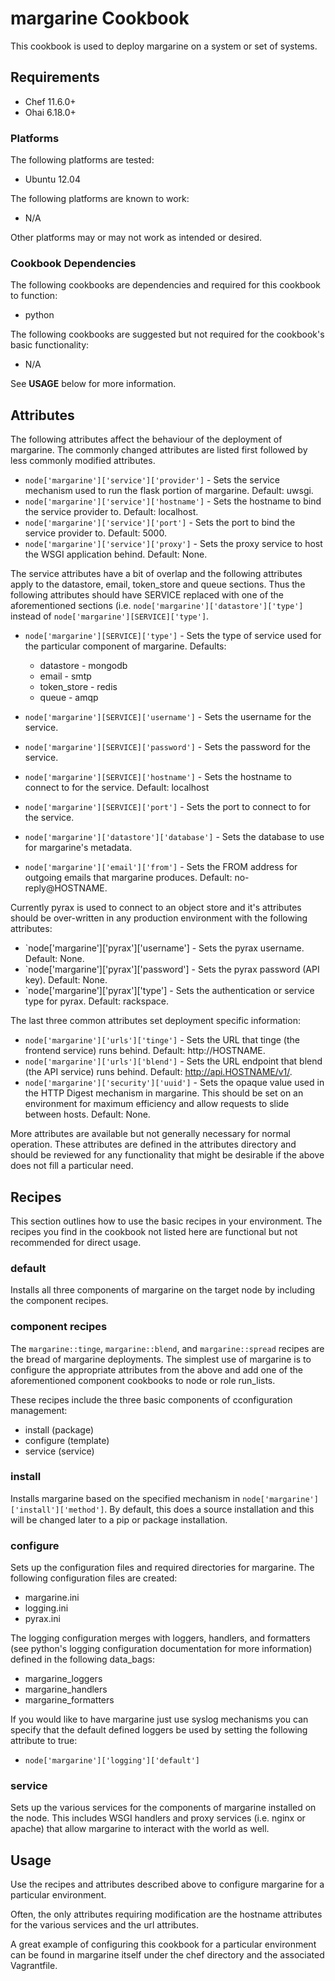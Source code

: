 margarine Cookbook
==================

This cookbook is used to deploy margarine on a system or set of systems.

Requirements
------------

- Chef 11.6.0+
- Ohai 6.18.0+

### Platforms

The following platforms are tested:

- Ubuntu 12.04

The following platforms are known to work:

- N/A

Other platforms may or may not work as intended or desired.

### Cookbook Dependencies

The following cookbooks are dependencies and required for this cookbook to
function:

- python

The following cookbooks are suggested but not required for the cookbook's basic
functionality:

- N/A

See __USAGE__ below for more information.

Attributes
----------

The following attributes affect the behaviour of the deployment of margarine.
The commonly changed attributes are listed first followed by less commonly
modified attributes.

* `node['margarine']['service']['provider']` - Sets the service mechanism used
  to run the flask portion of margarine.  Default: uwsgi.
* `node['margarine']['service']['hostname']` - Sets the hostname to bind the
  service provider to.  Default: localhost.
* `node['margarine']['service']['port']` - Sets the port to bind the service
  provider to.  Default: 5000.
* `node['margarine']['service']['proxy']` - Sets the proxy service to host the
  WSGI application behind.  Default: None.

The service attributes have a bit of overlap and the following attributes apply
to the datastore, email, token_store and queue sections.  Thus the following
attributes should have SERVICE replaced with one of the aforementioned sections
(i.e. `node['margarine']['datastore']['type']` instead of 
`node['margarine'][SERVICE]['type']`.

* `node['margarine'][SERVICE]['type']` - Sets the type of service used for the
  particular component of margarine.  Defaults:
  * datastore - mongodb
  * email - smtp
  * token_store - redis
  * queue - amqp
* `node['margarine'][SERVICE]['username']` - Sets the username for the service.
* `node['margarine'][SERVICE]['password']` - Sets the password for the service.
* `node['margarine'][SERVICE]['hostname']` - Sets the hostname to connect to
  for the service.  Default: localhost
* `node['margarine'][SERVICE]['port']` - Sets the port to connect to for the
  service.

* `node['margarine']['datastore']['database']` - Sets the database to use for
  margarine's metadata.
* `node['margarine']['email']['from']` - Sets the FROM address for outgoing
  emails that margarine produces.  Default: no-reply@HOSTNAME.

Currently pyrax is used to connect to an object store and it's attributes
should be over-written in any production environment with the following
attributes:

* `node['margarine']['pyrax']['username'] - Sets the pyrax username.  Default:
  None.
* `node['margarine']['pyrax']['password'] - Sets the pyrax password (API key).
  Default: None.
* `node['margarine']['pyrax']['type'] - Sets the authentication or service type
  for pyrax.  Default: rackspace.

The last three common attributes set deployment specific information:

* `node['margarine']['urls']['tinge']` - Sets the URL that tinge (the frontend
  service) runs behind.  Default: http://HOSTNAME.
* `node['margarine']['urls']['blend']` - Sets the URL endpoint that blend (the
  API service) runs behind.  Default: http://api.HOSTNAME/v1/.
* `node['margarine']['security']['uuid']` - Sets the opaque value used in the
  HTTP Digest mechanism in margarine.  This should be set on an environment for
  maximum efficiency and allow requests to slide between hosts.  Default: None.

More attributes are available but not generally necessary for normal operation.
These attributes are defined in the attributes directory and should be reviewed
for any functionality that might be desirable if the above does not fill a
particular need.

Recipes
-------

This section outlines how to use the basic recipes in your environment.  The
recipes you find in the cookbook not listed here are functional but not
recommended for direct usage.

### default

Installs all three components of margarine on the target node by including the
component recipes.

### component recipes

The `margarine::tinge`, `margarine::blend`, and `margarine::spread` recipes are
the bread of margarine deployments.  The simplest use of margarine is to
configure the appropriate attributes from the above and add one of the
aforementioned component cookbooks to node or role run_lists.

These recipes include the three basic components of cconfiguration management:

- install (package)
- configure (template)
- service (service)

### install

Installs margarine based on the specified mechanism in 
``node['margarine']['install']['method']``.  By default, this does a source
installation and this will be changed later to a pip or package installation.

### configure

Sets up the configuration files and required directories for margarine.  The
following configuration files are created:

- margarine.ini
- logging.ini
- pyrax.ini

The logging configuration merges with loggers, handlers, and formatters (see
python's logging configuration documentation for more information) defined in
the following data_bags:

- margarine_loggers
- margarine_handlers
- margarine_formatters

If you would like to have margarine just use syslog mechanisms you can specify
that the default defined loggers be used by setting the following attribute to
true:

- ``node['margarine']['logging']['default']``

### service

Sets up the various services for the components of margarine installed on the
node.  This includes WSGI handlers and proxy services (i.e. nginx or apache)
that allow margarine to interact with the world as well.

Usage
-----

Use the recipes and attributes described above to configure margarine for a
particular environment.

Often, the only attributes requiring modification are the hostname attributes
for the various services and the url attributes.

A great example of configuring this cookbook for a particular environment can
be found in margarine itself under the chef directory and the associated
Vagrantfile.
